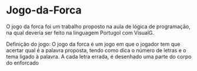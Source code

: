 # Jogo-da-Forca
 O jogo da forca foi um trabalho proposto na aula de lógica de programação, na qual deveria ser feito na linguagem Portugol com VisualG.
 
 Definição do jogo: O jogo da forca é um jogo em que o jogador tem que acertar qual é a palavra proposta, tendo como dica o número de letras e o tema ligado à palavra. A cada letra errada, é desenhado uma parte do corpo do enforcado
